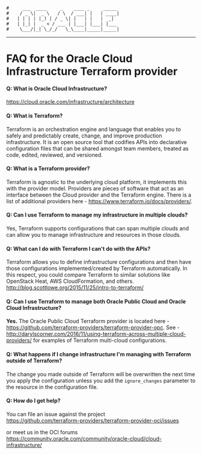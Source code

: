     #     ___  ____     _    ____ _     _____
    #    / _ \|  _ \   / \  / ___| |   | ____|
    #   | | | | |_) | / _ \| |   | |   |  _|
    #   | |_| |  _ < / ___ | |___| |___| |___
    #    \___/|_| \_/_/   \_\____|_____|_____|
***
# FAQ for the Oracle Cloud Infrastructure Terraform provider

#### Q: What is Oracle Cloud Infrastructure?
https://cloud.oracle.com/infrastructure/architecture

#### Q: What is Terraform?
Terraform is an orchestration engine and language that enables you to safely and predictably create, change, and improve production infrastructure. It is an open source tool that codifies APIs into declarative configuration files that can be shared amongst team members, treated as code, edited, reviewed, and versioned.

#### Q: What is a Terraform provider?
Terraform is agnostic to the underlying cloud platform, it implements this with the provider model. Providers are pieces of software that act as an interface between the Cloud provider and the Terraform engine. There is a list of additional providers here - https://www.terraform.io/docs/providers/.

#### Q: Can I use Terraform to manage my infrastructure in multiple clouds?
Yes, Terraform supports configurations that can span multiple clouds and can allow you to manage infrastructure and resources in those clouds.

#### Q: What can I do with Terraform I can't do with the APIs?
Terraform allows you to define infrastructure configurations and then have those configurations implemented/created by Terraform automatically. In this respect, you could compare Terraform to similar solutions like OpenStack Heat, AWS CloudFormation, and others. http://blog.scottlowe.org/2015/11/25/intro-to-terraform/

#### Q: Can I use Terraform to manage both Oracle Public Cloud and Oracle Cloud Infrastructure?
**Yes.** The Oracle Public Cloud Terraform provider is located here - https://github.com/terraform-providers/terraform-provider-opc.
See - http://darylscorner.com/2016/11/using-terraform-across-multiple-cloud-providers/ for examples of Terraform multi-cloud configurations.

#### Q: What happens if I change infrastructure I'm managing with Terraform outside of Terraform?
The change you made outside of Terraform will be overwritten the next time you apply the configuration unless you add the `ignore_changes` parameter to the resource in the configuration file.

#### Q: How do I get help?
You can file an issue against the project  
https://github.com/terraform-providers/terraform-provider-oci/issues

or meet us in the OCI forums
https://community.oracle.com/community/oracle-cloud/cloud-infrastructure/

